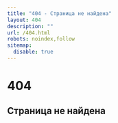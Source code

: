 ```yaml
---
title: "404 - Страница не найдена"
layout: 404
description: ""
url: /404.html
robots: noindex,follow
sitemap:
  disable: true
---
```


<div class="text-center py-5">
  <h1 class="display-1">404</h1>
  <h2>Страница не найдена</h2>
</div>
